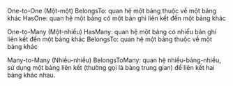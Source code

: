 One-to-One (Một-một)
BelongsTo: quan hệ một bảng thuộc về một bảng khác
HasOne: quan hệ một bảng có một bản ghi liên kết đến một bảng khác

One-to-Many (Một-nhiều)
HasMany: quan hệ một bảng có nhiều bản ghi liên kết đến một bảng khác
BelongsTo: quan hệ một bảng thuộc về một bảng khác

Many-to-Many (Nhiều-nhiều)
BelongsToMany: quan hệ nhiều-bảng-nhiều, sử dụng một bảng liên kết (thường gọi là bảng trung gian) để liên kết hai bảng khác nhau.
